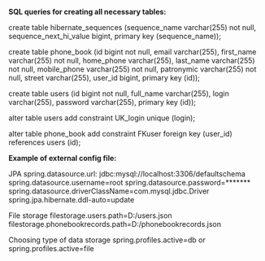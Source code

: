 
<b>SQL queries for creating all necessary tables:</b>

create table hibernate_sequences (sequence_name varchar(255) not null, 	sequence_next_hi_value bigint, primary key (sequence_name));

create table phone_book (id bigint not null, email varchar(255), first_name varchar(255) not null, home_phone varchar(255), last_name varchar(255) not null, mobile_phone varchar(255) not null, patronymic varchar(255) not null, street varchar(255), user_id bigint, primary key (id));

create table users (id bigint not null, full_name varchar(255), login varchar(255), password varchar(255), primary key (id));

alter table users add constraint UK_login unique (login);

alter table phone_book add constraint FKuser foreign key (user_id) references users (id);

<b>Example of external config file:</b>

 JPA
spring.datasource.url: jdbc:mysql://localhost:3306/defaultschema
spring.datasource.username=root
spring.datasource.password=*******
spring.datasource.driverClassName=com.mysql.jdbc.Driver
spring.jpa.hibernate.ddl-auto=update
	
 File storage
filestorage.users.path=D:/users.json
filestorage.phonebookrecords.path=D:/phonebookrecords.json

 Choosing type of data storage
spring.profiles.active=db
 or 
spring.profiles.active=file 
